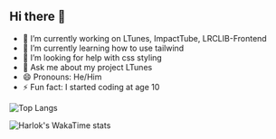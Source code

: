 ## Hi there 👋

- 🔭 I’m currently working on LTunes, ImpactTube, LRCLIB-Frontend
- 🌱 I’m currently learning how to use tailwind
- 🤔 I’m looking for help with css styling
- 💬 Ask me about my project LTunes
- 😄 Pronouns: He/Him
- ⚡ Fun fact: I started coding at age 10


![Top Langs](https://github-readme-stats.vercel.app/api/top-langs/?username=Laganyt&layout=donut)

![Harlok's WakaTime stats](https://github-readme-stats.vercel.app/api/wakatime?username=Laganyt&layout=compact)
